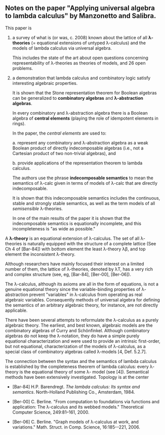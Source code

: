 ## Notes on the paper "Applying universal algebra to lambda calculus" by Manzonetto and Salibra.

This paper is 

1. a survey of what is (or was, c. 2008) known about the lattice of all 
   **λ-theories** (= equational extensions of untyped λ-calculus) and the models of lambda calculus via universal algebra. 

   This includes the state of the art about open questions concerning representability of λ-theories as theories of models, and 26 open problems. 

2. a demonstration that lambda calculus and combinatory logic satisfy interesting 
   algebraic properties. 
   
   It is shown that the Stone representation theorem for Boolean algebras can be 
   generalized to **combinatory algebras** and **λ-abstraction algebras**. 

   In every combinatory and λ-abstraction algebra there is a Boolean algebra of 
   **central elements** (playing the role of idempotent elements in rings). 

   In the paper, the *central elements* are used to:
   
   a. represent any combinatory and λ-abstraction algebra as a weak Boolean product of
      directly indecomposable algebras (i.e., not a Cartesian product of two non-trivial algebras), and 
   
   b. provide applications of the representation theorem to lambda calculus. 

   The authors use the phrase **indecomposable semantics** to mean the semantics 
   of λ-calc given in terms of models of λ-calc that are directly indecomposable.

   It is shown that this indecomposable semantics includes the continuous, stable and strongly stable semantics, as well as the term models of all *semisensible* λ-theories. 
   
   In one of the main results of the paper it is shown that the indecomposable semantics is equationally incomplete, and this incompleteness is "as wide as possible."


A **λ-theory** is an equational extension of λ-calculus.  The set of all λ-theories is
naturally equipped with the structure of a complete lattice (See Ch 4 of [Bar-84]) with 
bottom element the least λ-theory λβ, and top element the inconsistent λ-theory.

Although researchers have mainly focused their interest on a limited number of them, the lattice
of λ-theories, denoted by λT, has a very rich and complex structure 
(see, eg, [Bar-84], [Ber-00], [Ber-06]).


The λ-calculus, although its axioms are all in the form of equations, is not a genuine
equational theory since the variable-binding properties of λ-abstraction prevent "variables"
in λ-calculus from operating as real algebraic variables. Consequently methods of universal
algebra for defining the semantics of an arbitrary algebraic theory, for instance, are not 
directly applicable. 

There have been several attempts to reformulate the λ-calculus as a purely algebraic theory. 
The earliest, and best known, algebraic models are the combinatory algebras of Curry and 
Schönfinkel. Although combinatory algebras do not keep the λ-notation, they do have a simple 
purely equational characterization and were used to provide an intrinsic first-order, but not 
equational, characterization of the models of λ-calculus, as a special class of combinatory 
algebras called λ-models [4, Def. 5.2.7].

The connection between the syntax and the semantics of lambda calculus is established by the
completeness theorem of lambda calculus: every λ-theory is the equational theory of some λ-
model (see [4]).
Semantical methods have been extensively investigated. Topology is at the center

+ [Bar-84] H.P. Barendregt. *The lambda calculus: Its syntax and semantics*. 
  North-Holland Publishing Co., Amsterdam, 1984.

+ [Ber-00] C. Berline. "From computation to foundations via functions and application: 
  The λ-calculus and its webbed models." Theoretical Computer Science, 249:81–161, 2000.

+ [Ber-06] C. Berline. "Graph models of λ-calculus at work, and variations." 
  Math. Struct. in Comp. Science, 16:185--221, 2006.
